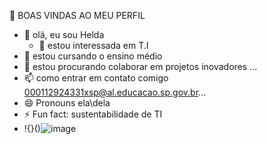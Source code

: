💙 BOAS VINDAS AO MEU PERFIL 
- 👋 olä, eu sou Helda
  - 📸 estou interessada em T.I
- 🌱 estou cursando o ensino médio
- 💞️ estou procurando colaborar em projetos inovadores ...
- 📫 como entrar em contato comigo 000112924331xsp@al.educacao.sp.gov.br...
- 😄 Pronouns ela\dela
- ⚡ Fun fact: sustentabilidade de TI
- !{}()![image](https://github.com/user-attachments/assets/ce4c90d3-72ec-469a-a90c-9552b8b652f6)


<!---
heldismariah/heldismariah is a ✨ special ✨ repository because its `README.md` (this file) appears on your GitHub profile.
You can click the Preview link to take a look at your changes.
--->
